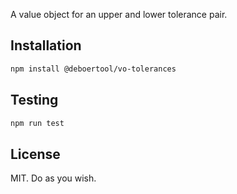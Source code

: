 A value object for an upper and lower tolerance pair.

## Installation

```bash
npm install @deboertool/vo-tolerances
```

## Testing

```bash
npm run test
```

## License

MIT. Do as you wish.